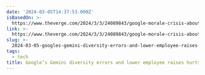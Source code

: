 ```yaml
---
date: '2024-03-05T14:37:53.000Z'
isBasedOn: >-
  https://www.theverge.com/2024/3/3/24089843/google-morale-crisis-about-to-get-worse
link: >-
  https://www.theverge.com/2024/3/3/24089843/google-morale-crisis-about-to-get-worse
slug: >-
  2024-03-05-googles-gemini-diversity-errors-and-lower-employee-raises-hurts-morale-t
tags:
  - tech
title: Google’s Gemini diversity errors and lower employee raises hurts morale - T
---
```


